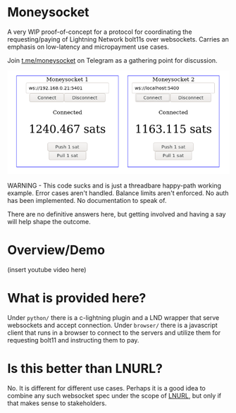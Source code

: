 Moneysocket
===========

A very WIP proof-of-concept for a protocol for coordinating the requesting/paying of Lightning Network bolt11s over websockets. Carries an emphasis on low-latency and micropayment use cases.

Join [t.me/moneysocket](t.me/moneysocket) on Telegram as a gathering point for discussion.


![browser](doc/img/browser-connected.png)


WARNING - This code sucks and is just a threadbare happy-path working example. Error cases aren't handled. Balance limits aren't enforced. No auth has been implemented. No documentation to speak of.

There are no definitive answers here, but getting involved and having a say will help shape the outcome.

Overview/Demo
===========

(insert youtube video here)

What is provided here?
========================

Under `python/` there is a c-lightning plugin and a LND wrapper that serve websockets and accept connection. Under `browser/` there is a javascript client that runs in a browser to connect to the servers and utilize them for requesting bolt11 and instructing them to pay.

Is this better than LNURL?
===========
No. It is different for different use cases. Perhaps it is a good idea to combine any such websocket spec under the scope of [LNURL](https://github.com/btcontract/lnurl-rfc), but only if that makes sense to stakeholders.
